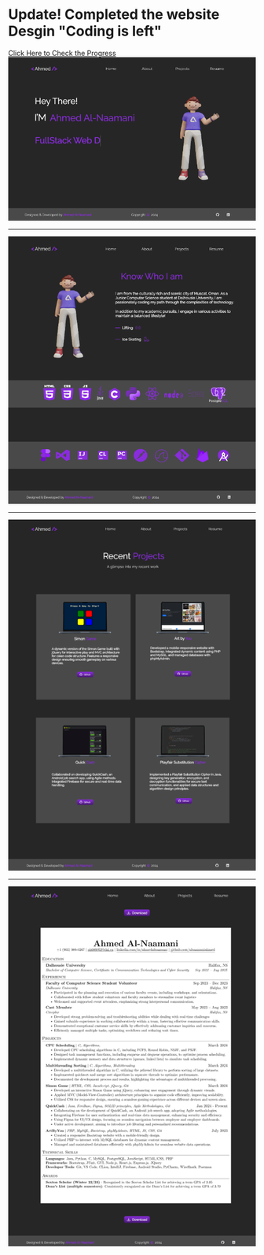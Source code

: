 <h1> Update! Completed the website Desgin "Coding is left" </h1> 
<a href="https://ahmedalnaamani.dev">Click Here to Check the Progress</a>
<img src="wireframe/figma/homePageFigma.png" alt="HomePage"/>
<hr />
<img src="wireframe/figma/aboutPageFigma.png" alt="aboutPage"/>
<hr />
<img src="wireframe/figma/projectPageFigma.png" alt="projectPage"/>
<hr />
<img src="wireframe/figma/ResumePageFigma.png" alt="resumePage"/>
